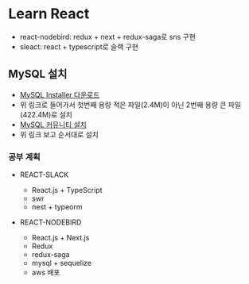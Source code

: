 # Learn React

- react-nodebird: redux + next + redux-saga로 sns 구현
- sleact: react + typescript로 슬랙 구현

## MySQL 설치

- [MySQL Installer 다운로드](https://dev.mysql.com/downloads/installer/)
- 위 링크로 들어가서 첫번째 용량 적은 파일(2.4M)이 아닌 2번째 용량 큰 파일(422.4M)로 설치
- [MySQL 커뮤니티 설치](https://thebook.io/080229/ch07/02/01-01)
- 위 링크 보고 순서대로 설치

### 공부 계획

- REACT-SLACK
  - React.js + TypeScript
  - swr
  - nest + typeorm

- REACT-NODEBIRD
  - React.js + Next.js
  - Redux
  - redux-saga
  - mysql + sequelize
  - aws 배포
